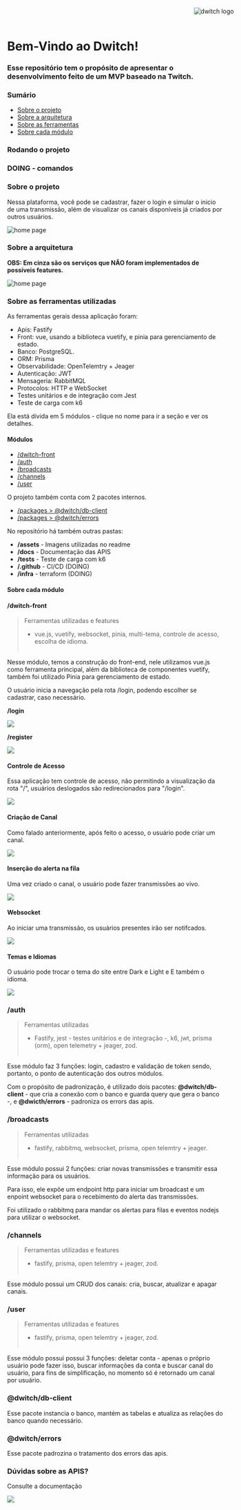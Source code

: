 </br>
    <div style="width: 100vw; display:flex; justify-content:center;">
        <img  src="./assets/dwitch.png" alt="dwitch logo" />
    </div>
</br>

# Bem-Vindo ao Dwitch!

### Esse repositório tem o propósito de apresentar o desenvolvimento feito de um MVP baseado na Twitch.

### Sumário

- [Sobre o projeto](#sobre-o-projeto)
- [Sobre a arquitetura](#sobre-a-arquitetura)
- [Sobre as ferramentas](#sobre-as-ferramentas-utilizadas)
- [Sobre cada módulo](#sobre-cada-módulo)

### Rodando o projeto

### **DOING - comandos**

### Sobre o projeto

Nessa plataforma, você pode se cadastrar, fazer o login e simular o inicio de uma transmissão, além de visualizar os canais disponíveis já criados por outros usuários.

<img src="./assets/home-has-channel.png" alt="home page" style="max-width: 800px;"/>

### Sobre a arquitetura

**OBS: Em cinza são os serviços que NÃO foram implementados de possíveis features.**

<img src="./assets/arquitetura.png" alt="home page" style="max-width: 800px;"/>

### Sobre as ferramentas utilizadas

As ferramentas gerais dessa aplicação foram:
- Apis: Fastify
- Front: vue, usando a biblioteca vuetify, e pinia para gerenciamento de estado.
- Banco: PostgreSQL.
- ORM: Prisma
- Observabilidade: OpenTelemtry + Jeager
- Autenticação: JWT
- Mensageria: RabbitMQL
- Protocolos: HTTP e WebSocket
- Testes unitários e de integração com Jest
- Teste de carga com k6

Ela está divida em 5 módulos - clique no nome para ir a seção e ver os detalhes. 

#### Módulos

- [/dwitch-front](#dwitch-front)
- [/auth](#auth)
- [/broadcasts](#broadcasts)
- [/channels](#channels)
- [/user](#user)

O projeto também conta com 2 pacotes internos.

- [/packages > @dwitch/db-client](#@dwitch/db-client)
- [/packages > @dwitch/errors](#@dwitch/db-client)

No repositório há também outras pastas:

- **/assets** - Imagens utilizadas no readme
- **/docs** - Documentação das APIS
- **/tests** - Teste de carga com k6
- **/.github** - CI/CD (DOING)
- **/infra** - terraform (DOING)

#### Sobre cada módulo

#### /dwitch-front

> Ferramentas utilizadas e features
>
> - vue.js, vuetify, websocket, pinia, multi-tema, controle de acesso, escolha de idioma.
>   <br/><br/>

Nesse módulo, temos a construção do front-end, nele utilizamos vue.js como ferramenta principal, além da biblioteca de componentes vuetify, também foi utilizado Pinia para gerenciamento de estado.

O usuário inicia a navegação pela rota /login, podendo escolher se cadastrar, caso necessário.

**/login**

<img src="./assets/login.png" style="max-width: 800px;"/>

**/register**

<img src="./assets/register.png" style="max-width: 800px;"/>

#### Controle de Acesso

Essa aplicação tem controle de acesso, não permitindo a visualização da rota "/", usuários deslogados são redirecionados para "/login".

<img src="./assets/create-channel.png.png" style="max-width: 800px;"/>

#### Criação de Canal

Como falado anteriormente, após feito o acesso, o usuário pode criar um canal.

<img src="./assets/create-channel.png" style="max-width: 800px;"/>

#### Inserção do alerta na fila

Uma vez criado o canal, o usuário pode fazer transmissões ao vivo.

<img src="./assets/home-has-channel.png" style="max-width: 800px;"/>

#### Websocket

Ao iniciar uma transmissão, os usuários presentes irão ser notifcados.

<img src="./assets/websocket-pt.png" style="max-width: 800px;"/>

#### Temas e Idiomas

O usuário pode trocar o tema do site entre Dark e Light e E também o idioma.

<img src="./assets/home-white-has-channel.png" style="max-width: 800px;"/>


### /auth

> Ferramentas utilizadas
>
> - Fastify, jest - testes unitários e de integração -, k6, jwt, prisma (orm), open telemetry + jeager, zod.
>   <br/> <br/>

Esse módulo faz 3 funções: login, cadastro e validação de token sendo, portanto, o ponto de autenticação dos outros módulos.

Com o propósito de padronização, é utilizado dois pacotes: **@dwitch/db-client** - que cria a conexão com o banco e guarda query que gera o banco -, e **@dwicth/errors** - padroniza os errors das apis.

### /broadcasts

> Ferramentas utilizadas
>
> - fastify, rabbitmq, websocket, prisma, open telemtry + jeager.
>   <br/><br/>

Esse módulo possui 2 funções: criar novas transmissões e transmitir essa informação para os usuários.

Para isso, ele expõe um endpoint http para iniciar um broadcast e um enpoint websocket para o recebimento do alerta das transmissões.

Foi utilizado o rabbitmq para mandar os alertas para filas e eventos nodejs para utilizar o websocket.

### /channels

> Ferramentas utilizadas e features
>
> - fastify, prisma, open telemtry + jeager, zod.
>   <br/><br/>

Esse módulo possui um CRUD dos canais: cria, buscar, atualizar e apagar canais.

### /user

> Ferramentas utilizadas e features
>
> - fastify, prisma, open telemtry + jeager, zod.
>   <br/><br/>

Esse módulo possui possui 3 funções: deletar conta - apenas o próprio usuário pode fazer isso, buscar informações da conta e buscar canal do usuário, para fins de simplificação, no momento só é retornado um canal por usuário.

### @dwitch/db-client

Esse pacote instancia o banco, mantém as tabelas e atualiza as relações do banco quando necessário.

### @dwitch/errors

Esse pacote padrozina o tratamento dos errors das apis.

### Dúvidas sobre as APIS?

Consulte a documentação

<img src="./assets/docs.png" />
